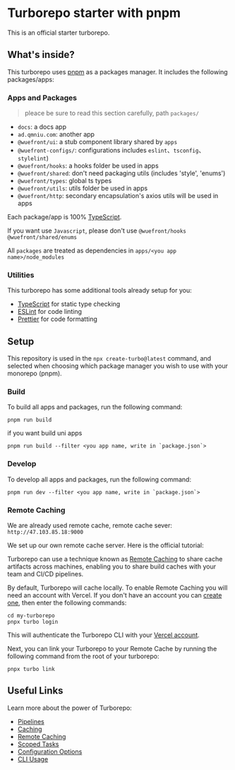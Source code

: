 # Turborepo starter with pnpm

This is an official starter turborepo.

## What's inside?

This turborepo uses [pnpm](https://pnpm.io) as a packages manager. It includes the following packages/apps:

### Apps and Packages
> pleace be sure to read this section carefully, path `packages/`

- `docs`: a docs app
- `ad.qmniu.com`: another app
- `@wuefront/ui`: a stub component library shared by `apps`
- `@wuefront-configs/`: configurations includes `eslint`、`tsconfig`、`stylelint`)
- `@wuefront/hooks`: a hooks folder be used in apps
- `@wuefront/shared`: don't need packaging utils (includes 'style', 'enums')
- `@wuefront/types`: global ts types
- `@wuefront/utils`: utils folder be used in apps
- `@wuefront/http`: secondary encapsulation's axios utils will be used in apps

Each package/app is 100% [TypeScript](https://www.typescriptlang.org/). 

If you want use `Javascript`, please don't use `@wuefront/hooks` `@wuefront/shared/enums`

All `packages` are treated as dependencies in `apps/<you app name>/node_modules`

### Utilities

This turborepo has some additional tools already setup for you:

- [TypeScript](https://www.typescriptlang.org/) for static type checking
- [ESLint](https://eslint.org/) for code linting
- [Prettier](https://prettier.io) for code formatting

## Setup

This repository is used in the `npx create-turbo@latest` command, and selected when choosing which package manager you wish to use with your monorepo (pnpm).

### Build

To build all apps and packages, run the following command:

```
pnpm run build
```
if you want build uni apps

```
pnpm run build --filter <you app name, write in `package.json`>
```

### Develop

To develop all apps and packages, run the following command:

```
pnpm run dev --filter <you app name, write in `package.json`>
```

### Remote Caching

We are already used remote cache, remote cache sever: `http://47.103.85.18:9000`

We set up our own remote cache server. 
Here is the official tutorial: 

Turborepo can use a technique known as [Remote Caching](https://turborepo.org/docs/core-concepts/remote-caching) to share cache artifacts across machines, enabling you to share build caches with your team and CI/CD pipelines.

By default, Turborepo will cache locally. To enable Remote Caching you will need an account with Vercel. If you don't have an account you can [create one](https://vercel.com/signup), then enter the following commands:

```
cd my-turborepo
pnpx turbo login
```

This will authenticate the Turborepo CLI with your [Vercel account](https://vercel.com/docs/concepts/personal-accounts/overview).

Next, you can link your Turborepo to your Remote Cache by running the following command from the root of your turborepo:

```
pnpx turbo link
```

## Useful Links

Learn more about the power of Turborepo:

- [Pipelines](https://turborepo.org/docs/core-concepts/pipelines)
- [Caching](https://turborepo.org/docs/core-concepts/caching)
- [Remote Caching](https://turborepo.org/docs/core-concepts/remote-caching)
- [Scoped Tasks](https://turborepo.org/docs/core-concepts/scopes)
- [Configuration Options](https://turborepo.org/docs/reference/configuration)
- [CLI Usage](https://turborepo.org/docs/reference/command-line-reference)

